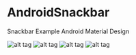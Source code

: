 # AndroidSnackbar
Snackbar Example Android Material Design

![alt tag](https://1.bp.blogspot.com/-j2xUy3k0XlI/VxS0BsUz1lI/AAAAAAAABe4/4stqJh0ypXUBw-m1Xvnn_wEamtD3766XQCLcB/s1600/Screenshot_20160418-170106.png "Simple Snackbar")
![alt tag](https://4.bp.blogspot.com/-iwb2T-Coiio/VxS0SY3d8sI/AAAAAAAABe8/cCLbwOsL9-4-o_kddN20ZV6MLI_7XPPIgCLcB/s1600/Screenshot_20160418-170113.png "Snackbar with action callback 1")
![alt tag](https://4.bp.blogspot.com/-_FitOmK-jgM/VxS0Yvm0XWI/AAAAAAAABfA/fZQEy8bo88sGpKG5vw-EoVsz8AeSKQohwCLcB/s1600/Screenshot_20160418-170125.png "Snackbar with action callback 2")
![alt tag](https://2.bp.blogspot.com/-PhHVMmMQh_0/VxS0gvcjrhI/AAAAAAAABfE/dU5e4SBHjlQ7oWOTmpsFhLxiCAV0HGr7wCLcB/s1600/Screenshot_20160418-170134.png "Custom Snackbar")

